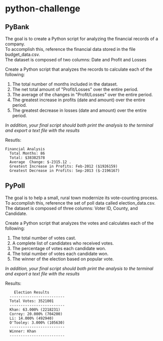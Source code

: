 # python-challenge

PyBank
---

The goal is to create a Python script for analyzing the financial records of a company.  
To accomplish this, reference the financial data stored in the file budget_data.csv.  
The dataset is composed of two columns: Date and Profit and Losses

Create a Python script that analyzes the records to calculate each of the following:
   1. The total number of months included in the dataset.  
   2. The net total amount of "Profit/Losses" over the entire period.  
   3. The average of the changes in "Profit/Losses" over the entire period.  
   4. The greatest increase in profits (date and amount) over the entire period.  
   5. The greatest decrease in losses (date and amount) over the entire period.  

*In addition, your final script should both print the analysis to the terminal and export a text file with the results*

Resutls:  
```
Financial Analysis
  Total Months: 86 
  Total: $38382578 
  Average  Change: $-2315.12 . 
  Greatest Increase in Profits: Feb-2012 ($1926159)  
  Greatest Decrease in Profits: Sep-2013 ($-2196167)  
```

PyPoll
---

The goal is to help a small, rural town modernize its vote-counting process.  
To accomplish this, reference the set of poll data called election_data.csv.  
The dataset is composed of three columns: Voter ID, County, and Candidate.  

Create a Python script that analyzes the votes and calculates each of the following:  
   1. The total number of votes cast.  
   2. A complete list of candidates who received votes.  
   3. The percentage of votes each candidate won.  
   4. The total number of votes each candidate won.  
   5. The winner of the election based on popular vote.  
   
*In addition, your final script should both print the analysis to the terminal and export a text file with the results*

Results:  
```
    Election Results
  -------------------------
  Total Votes: 3521001
  -------------------------
  Khan: 63.000% (2218231)
  Correy: 20.000% (704200)
  Li: 14.000% (492940)
  O'Tooley: 3.000% (105630)
  -------------------------
  Winner: Khan
  -------------------------
```
